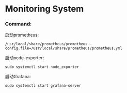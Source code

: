# Monitoring System
### Command:
启动prometheus:
```
/usr/local/share/prometheus/prometheus -config.file=/usr/local/share/prometheus/prometheus.yml
```
启动node-exporter:
```
sudo systemctl start node_exporter
```
启动Grafana:
```
sudo systemctl start grafana-server
```

